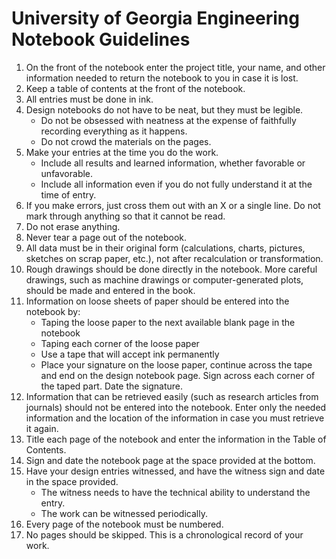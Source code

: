 # University of Georgia Engineering Notebook Guidelines

1. On the front of the notebook enter the project title, your name, and other information needed to return the notebook to you in case it is lost.
2. Keep a table of contents at the front of the notebook.
3. All entries must be done in ink.
4. Design notebooks do not have to be neat, but they must be legible.
    - Do not be obsessed with neatness at the expense of faithfully recording everything as it happens.
    - Do not crowd the materials on the pages.
5. Make your entries at the time you do the work.
    - Include all results and learned information, whether favorable or
    unfavorable.
    - Include all information even if you do not fully understand it at the
    time of entry.
6. If you make errors, just cross them out with an X or a single line. Do not
mark through anything so that it cannot be read.
7. Do not erase anything.
8. Never tear a page out of the notebook.
9. All data must be in their original form (calculations, charts, pictures,
sketches on scrap paper, etc.), not after recalculation or transformation.
10. Rough drawings should be done directly in the notebook. More careful
drawings, such as machine drawings or computer-generated plots, should be made
and entered in the book.
11. Information on loose sheets of paper should be entered into the notebook by:
    - Taping the loose paper to the next available blank page in the notebook
    - Taping each corner of the loose paper
    - Use a tape that will accept ink permanently
    - Place your signature on the loose paper, continue across the tape and end
    on the design notebook page. Sign across each corner of the taped part. Date
    the signature.
12. Information that can be retrieved easily (such as research articles from journals) should not be entered into the notebook. Enter only the needed
information and the location of the information in case you must retrieve it 
again.
13. Title each page of the notebook and enter the information in the Table of Contents.
14. Sign and date the notebook page at the space provided at the bottom.
15. Have your design entries witnessed, and have the witness sign and date in
the space provided.
    - The witness needs to have the technical ability to understand the entry.
    - The work can be witnessed periodically.
16. Every page of the notebook must be numbered.
17. No pages should be skipped. This is a chronological record of your work.
